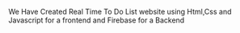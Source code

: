 We Have Created Real Time To Do List website using Html,Css and Javascript for a frontend and Firebase for a Backend 
